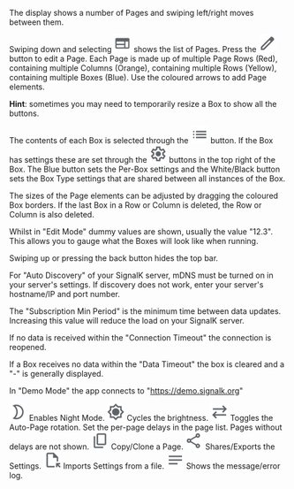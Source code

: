 The display shows a number of Pages and swiping left/right moves between them.

Swiping down and selecting ![Image](assets/icons/web.png) shows the list of Pages. Press the ![Image](assets/icons/edit.png) button to edit a Page. Each Page is made up of multiple Page Rows (Red), containing multiple Columns (Orange), containing multiple Rows (Yellow), containing multiple Boxes (Blue). Use the coloured arrows to add Page elements.

**Hint**: sometimes you may need to temporarily resize a Box to show all the buttons.

The contents of each Box is selected through the ![Image](assets/icons/list.png) button. If the Box has settings these are set through the ![Image](assets/icons/settings.png) buttons in the top right of the Box. The Blue button sets the Per-Box settings and the White/Black button sets the Box Type settings that are shared between all instances of the Box.

The sizes of the Page elements can be adjusted by dragging the coloured Box borders. If the last Box in a Row or Column is deleted, the Row or Column is also deleted.

Whilst in "Edit Mode" dummy values are shown, usually the value "12.3". This allows you to gauge what the Boxes will look like when running.

Swiping up or pressing the back button hides the top bar.

For "Auto Discovery" of your SignalK server, mDNS must be turned on in your server's settings. If discovery does not work, enter your server's hostname/IP and port number.

The "Subscription Min Period" is the minimum time between data updates. Increasing this value will reduce the load on your SignalK server.

If no data is received within the "Connection Timeout" the connection is reopened.

If a Box receives no data within the "Data Timeout" the box is cleared and a "-" is generally displayed.

In "Demo Mode" the app connects to "https://demo.signalk.org"

![Image](assets/icons/mode_night.png) Enables Night Mode.
![Image](assets/icons/brightness_high.png) Cycles the brightness.
![Image](assets/icons/sync_alt.png) Toggles the Auto-Page rotation. Set the per-page delays in the page list. Pages without delays are not shown.
![Image](assets/icons/copy.png) Copy/Clone a Page.
![Image](assets/icons/share.png) Shares/Exports the Settings.
![Image](assets/icons/file_open.png) Imports Settings from a file.
![Image](assets/icons/notes.png) Shows the message/error log.